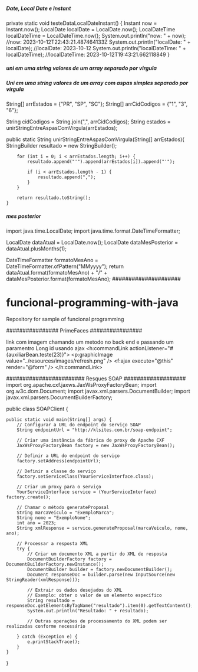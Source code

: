 ##### Date, Local Date e Instant ######

private static void testeDataLocalDateInstant() {
        Instant now = Instant.now();
        LocalDate localDate = LocalDate.now();
        LocalDateTime localDateTime = LocalDateTime.now();
        System.out.println("now: " + now); //now: 2023-10-12T22:43:21.487464133Z
        System.out.println("localDate: " + localDate); //localDate: 2023-10-12
        System.out.println("localDateTime: " + localDateTime); //localDateTime: 2023-10-12T19:43:21.662118849
    }

##### uni em uma string valores de um array separado por virgula ######
##### Uni em uma string valores de um array com aspas simples separado por virgula ######

String[] arrEstados = {"PR", "SP", "SC"};
String[] arrCidCodigos = {"1", "3", "6"};

String cidCodigos = String.join(",", arrCidCodigos);
String estados =  unirStringEntreAspasComVirgula(arrEstados);

public static String unirStringEntreAspasComVirgula(String[] arrEstados){
        StringBuilder resultado = new StringBuilder();

        for (int i = 0; i < arrEstados.length; i++) {
            resultado.append("'").append(arrEstados[i]).append("'");

            if (i < arrEstados.length - 1) {
                resultado.append(",");
            }
        }

        return resultado.toString();
    }

##### mes posterior ######
import java.time.LocalDate;
import java.time.format.DateTimeFormatter;

LocalDate dataAtual = LocalDate.now();
LocalDate dataMesPosterior = dataAtual.plusMonths(1);

DateTimeFormatter formatoMesAno = DateTimeFormatter.ofPattern("MMyyyy");
return dataAtual.format(formatoMesAno) + "/" + dataMesPosterior.format(formatoMesAno);
#####################

# funcional-programming-with-java
Repository for sample of funcional programming

################ PrimeFaces ################

link com imagem chamando um metodo no back end e passando um paramentro Long id usando ajax
<h:commandLink actionListener="#{auxiliarBean.teste(23)}">
	<p:graphicImage value="../resources/images/refresh.png" />
	<f:ajax execute="@this" render="@form" />
</h:commandLink>

######################## Resques SOAP ###################
import org.apache.cxf.jaxws.JaxWsProxyFactoryBean;
import org.w3c.dom.Document;
import javax.xml.parsers.DocumentBuilder;
import javax.xml.parsers.DocumentBuilderFactory;

public class SOAPClient {

    public static void main(String[] args) {
        // Configurar a URL do endpoint do serviço SOAP
        String endpointUrl = "http://klsites.com.br/soap-endpoint";

        // Criar uma instância da fábrica de proxy do Apache CXF
        JaxWsProxyFactoryBean factory = new JaxWsProxyFactoryBean();

        // Definir a URL do endpoint do serviço
        factory.setAddress(endpointUrl);

        // Definir a classe do serviço
        factory.setServiceClass(YourServiceInterface.class);

        // Criar um proxy para o serviço
        YourServiceInterface service = (YourServiceInterface) factory.create();

        // Chamar o método generateProposal
        String marcaVeiculo = "ExemploMarca";
        String nome = "ExemploNome";
        int ano = 2023;
        String xmlResponse = service.generateProposal(marcaVeiculo, nome, ano);

        // Processar a resposta XML
        try {
            // Criar um documento XML a partir do XML de resposta
            DocumentBuilderFactory factory = DocumentBuilderFactory.newInstance();
            DocumentBuilder builder = factory.newDocumentBuilder();
            Document responseDoc = builder.parse(new InputSource(new StringReader(xmlResponse)));

            // Extrair os dados desejados do XML
            // Exemplo: obter o valor de um elemento específico
            String resultado = responseDoc.getElementsByTagName("resultado").item(0).getTextContent();
            System.out.println("Resultado: " + resultado);

            // Outras operações de processamento do XML podem ser realizadas conforme necessário

        } catch (Exception e) {
            e.printStackTrace();
        }
    }
}
